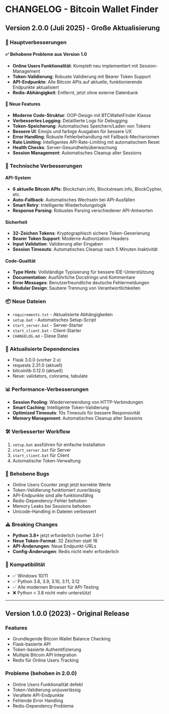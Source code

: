 # CHANGELOG - Bitcoin Wallet Finder

## Version 2.0.0 (Juli 2025) - Große Aktualisierung

### 🎉 Hauptverbesserungen

#### ✅ Behobene Probleme aus Version 1.0
- **Online Users Funktionalität**: Komplett neu implementiert mit Session-Management
- **Token-Validierung**: Robuste Validierung mit Bearer Token Support
- **API-Endpunkte**: Alle Bitcoin APIs auf aktuelle, funktionierende Endpunkte aktualisiert
- **Redis-Abhängigkeit**: Entfernt, jetzt ohne externe Datenbank

#### 🚀 Neue Features
- **Moderne Code-Struktur**: OOP-Design mit BTCWalletFinder Klasse
- **Verbessertes Logging**: Detaillierte Logs für Debugging
- **Token-Speicherung**: Automatisches Speichern/Laden von Tokens
- **Bessere UI**: Emojis und farbige Ausgaben für bessere UX
- **Error Handling**: Robuste Fehlerbehandlung mit Fallback-Mechanismen
- **Rate Limiting**: Intelligentes API-Rate-Limiting mit automatischem Reset
- **Health Checks**: Server-Gesundheitsüberwachung
- **Session Management**: Automatisches Cleanup alter Sessions

### 🔧 Technische Verbesserungen

#### API-System
- **6 aktuelle Bitcoin APIs**: Blockchain.info, Blockstream.info, BlockCypher, etc.
- **Auto-Fallback**: Automatisches Wechseln bei API-Ausfällen
- **Smart Retry**: Intelligente Wiederholungslogik
- **Response Parsing**: Robustes Parsing verschiedener API-Antworten

#### Sicherheit
- **32-Zeichen Tokens**: Kryptographisch sichere Token-Generierung
- **Bearer Token Support**: Moderne Authorization Headers
- **Input Validation**: Validierung aller Eingaben
- **Session Timeouts**: Automatisches Cleanup nach 5 Minuten Inaktivität

#### Code-Qualität
- **Type Hints**: Vollständige Typisierung für bessere IDE-Unterstützung
- **Documentation**: Ausführliche Docstrings und Kommentare
- **Error Messages**: Benutzerfreundliche deutsche Fehlermeldungen
- **Modular Design**: Saubere Trennung von Verantwortlichkeiten

### 📦 Neue Dateien
- `requirements.txt` - Aktualisierte Abhängigkeiten
- `setup.bat` - Automatisches Setup-Script
- `start_server.bat` - Server-Starter
- `start_client.bat` - Client-Starter
- `CHANGELOG.md` - Diese Datei

### 🔄 Aktualisierte Dependencies
- Flask 3.0.0 (vorher 2.x)
- requests 2.31.0 (aktuell)
- bitcoinlib 0.12.0 (aktuell)
- Neue: validators, colorama, tabulate

### 📊 Performance-Verbesserungen
- **Session Pooling**: Wiederverwendung von HTTP-Verbindungen
- **Smart Caching**: Intelligente Token-Validierung
- **Optimized Timeouts**: 10s Timeouts für bessere Responsivität
- **Memory Management**: Automatisches Cleanup alter Sessions

### 🛠️ Verbesserter Workflow
1. `setup.bat` ausführen für einfache Installation
2. `start_server.bat` für Server
3. `start_client.bat` für Client
4. Automatische Token-Verwaltung

### 🐛 Behobene Bugs
- Online Users Counter zeigt jetzt korrekte Werte
- Token-Validierung funktioniert zuverlässig
- API-Endpunkte sind alle funktionsfähig
- Redis-Dependency-Fehler behoben
- Memory Leaks bei Sessions behoben
- Unicode-Handling in Dateien verbessert

### ⚠️ Breaking Changes
- **Python 3.8+** jetzt erforderlich (vorher 3.6+)
- **Neue Token-Format**: 32 Zeichen statt 16
- **API-Änderungen**: Neue Endpunkt-URLs
- **Config-Änderungen**: Redis nicht mehr erforderlich

### 🎯 Kompatibilität
- ✅ Windows 10/11
- ✅ Python 3.8, 3.9, 3.10, 3.11, 3.12
- ✅ Alle modernen Browser für API-Testing
- ❌ Python < 3.8 nicht mehr unterstützt

---

## Version 1.0.0 (2023) - Original Release

### Features
- Grundlegende Bitcoin Wallet Balance Checking
- Flask-basierte API
- Token-basierte Authentifizierung
- Multiple Bitcoin API Integration
- Redis für Online Users Tracking

### Probleme (behoben in 2.0.0)
- Online Users Funktionalität defekt
- Token-Validierung unzuverlässig
- Veraltete API-Endpunkte
- Fehlende Error Handling
- Redis-Dependency Probleme
